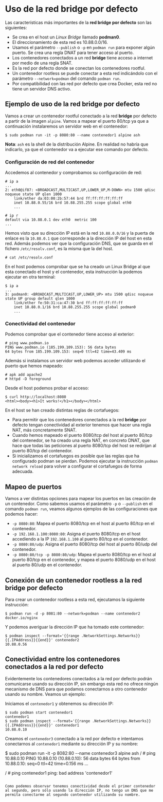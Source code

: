 # Uso de la red bridge por defecto

Las características más importantes de la **red bridge por defecto** son las siguientes:
    
* Se crea en el host un *Linux Bridge* llamado **podman0**.
* El direccionamiento de esta red es 10.88.0.0/16.
* Usamos el parámetro `--publish` o `-p` en `podman run` para exponer algún puerto. Se crea una regla DNAT para tener acceso al puerto.
* Los contenedores conectados a un red **bridge** tiene acceso a internet por medio de una regla SNAT.
* Es la red por defecto donde se conectan los contenedores rootful.
* Un contenedor rootless se puede conectar a esta red indicándolo con el parámetro `--network=podman` del comando `podman run`.
* Por compatibilidad con las red por defecto que crea Docker, esta red no tiene un servidor DNS activo.


## Ejemplo de uso de la red bridge por defecto

Vamos a crear un contenedor rootful conectado a la red **bridge** por defecto a partir de la imagen `alpine`. Vamos a mapear el puerto 80/tcp ya que a continuación instalaremos un servidor web en el contenedor:

```
$ sudo podman run -it -p 8080:80 --name contenedor1 alpine ash
```

**Nota**: `ash` es la shell de la distribución Alpine. En realidad no habría que indicarlo, ya que el contenedor va a ejecutar ese comando por defecto.

### Configuración de red del contenedor

Accedemos al contenedor y comprobamos su configuración de red:

```
# ip a
...
2: eth0@if87: <BROADCAST,MULTICAST,UP,LOWER_UP,M-DOWN> mtu 1500 qdisc noqueue state UP qlen 1000
    link/ether da:03:00:2b:57:44 brd ff:ff:ff:ff:ff:ff
    inet 10.88.0.55/16 brd 10.88.255.255 scope global eth0
    ...

# ip r
default via 10.88.0.1 dev eth0  metric 100
...
```

Hemos visto que su dirección IP está en la red `10.88.0.0/16` y la puerta de enlace es la `10.88.0.1` que corresponde a la dirección IP del host en esta red. Además podemos ver que la configuración DNS, que se guarda en el fichero `/etc/resolv.conf`, es la misma que la del host.

```
# cat /etc/resolv.conf
```

En el host podemos comprobar que se ha creado un Linux Bridge al que esta conectado el host y el contenedor, esta instrucción la podemos ejecutar en otra terminal:

```
$ ip a
...
3: podman0: <BROADCAST,MULTICAST,UP,LOWER_UP> mtu 1500 qdisc noqueue state UP group default qlen 1000
    link/ether fe:50:31:ca:47:30 brd ff:ff:ff:ff:ff:ff
    inet 10.88.0.1/16 brd 10.88.255.255 scope global podman0
    ...
```

### Conectividad del contenedor

Podemos comprobar que el contenedor tiene acceso al exterior:
```
# ping www.podman.io
PING www.podman.io (185.199.109.153): 56 data bytes
64 bytes from 185.199.109.153: seq=0 ttl=42 time=43.409 ms
```
Además si instalamos un servidor web podemos acceder utilizando el puerto que hemos mapeado:
```
# apk add apache2
# httpd -D foreground
```
Desde el host podemos probar el acceso:
```
$ curl http://localhost:8080
<html><body><h1>It works!</h1></body></html>
```
En el host se han creado distintas reglas de cortafuegos:

* Para permitir que los contenedores conectados a la red **bridge** por defecto tengan conectividad al exterior tenemos que hacer una regla NAT, más concretamente SNAT. 
* Cuando hemos mapeado el puerto 8080/tcp del host al puerto 80/tcp del contenedor, se ha creado una regla NAT, en concreto DNAT, que hace que todas las peticiones al puerto 8080/tcp del host se redirijan al puerto 80/tcp del contenedor.
* Si inicializamos el cortafuegos es posible que las reglas que ha configurado podman se pierdan. Podemos ejecutar la instrucción `podman network reload` para volver a configurar el cortafuegos de forma adecuada.

## Mapeo de puertos

Vamos a ver distintas opciones para mapear los puertos en las creación de un contenedor. Como sabemos usamos el parámetro `-p` o `--publish` en el comando `podman run`, veamos algunos ejemplos de las configuraciones que podemos hacer:

* `-p 8080:80`: Mapea el puerto 8080/tcp en el host al puerto 80/tcp en el contenedor.
* `-p 192.168.1.100:8080:80`: Asigna el puerto 8080/tcp en el host accediendo a la IP `192.168.1.100` al puerto 80/tcp en el contenedor.
* `-p 8080:80/udp`: Asigna el puerto 8080/tcp del host al puerto 80/udp del contenedor.
* `-p 8080:80/tcp -p 8080:80/udp`: Mapea el puerto 8080/tcp en el host al puerto 80/tcp en el contenedor, y mapea el puerto 8080/udp en el host al puerto 80/udp en el contenedor.


## Conexión de un contenedor rootless a la red bridge por defecto

Para crear un contenedor rootless a esta red, ejecutamos la siguiente instrucción:

```
$ podman run -d -p 8081:80 --network=podman --name contenedor2 docker.io/nginx
```

Y podemos averiguar la dirección IP que ha tomado este contenedor:

```
$ podman inspect --format='{{range .NetworkSettings.Networks}}{{.IPAddress}}{{end}}' contenedor2
10.88.0.56
```

## Conectividad entre los contenedores conectados a la red por defecto

Evidentemente los contenedores conectados a la red por defecto podrán comunicarse usando su dirección IP, sin embargo esta red no ofrece ningún mecanismo de DNS para que podamos conectarnos a otro contenedor usando su nombre. Veamos un ejemplo:

Iniciamos el `contenedor1` y obtenemos su dirección IP:

```
$ sudo podman start contenedor1
contenedor1
$ sudo podman inspect --format='{{range .NetworkSettings.Networks}}{{.IPAddress}}{{end}}' contenedor1
10.88.0.10
```

Creamos el `contenedor3` conectado a la red por defecto e intentamos conectarnos al `contenedor1` mediante su dirección IP y su nombre:


$ sudo podman run -it -p 8082:80 --name contenedor3 alpine ash
/ # ping 10.88.0.10
PING 10.88.0.10 (10.88.0.10): 56 data bytes
64 bytes from 10.88.0.10: seq=0 ttl=42 time=0.156 ms
...

/ # ping contenedor1
ping: bad address 'contenedor1'
```

Como podemos observar tenemos conectividad desde el primer contenedor al segundo, pero sólo usando la dirección IP, no tengo un DNS que me permita conectarme al segundo contenedor utilizando su nombre.
